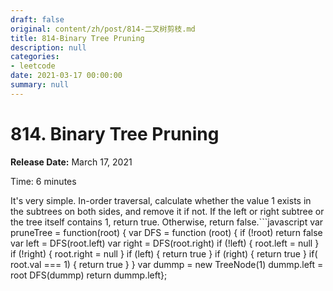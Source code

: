 ```yaml
---
draft: false
original: content/zh/post/814-二叉树剪枝.md
title: 814-Binary Tree Pruning
description: null
categories:
- leetcode
date: 2021-03-17 00:00:00
summary: null
---
```


# 814. Binary Tree Pruning

**Release Date:** March 17, 2021

Time: 6 minutes

It's very simple. In-order traversal, calculate whether the value 1 exists in the subtrees on both sides, and remove it if not. If the left or right subtree or the tree itself contains 1, return true. Otherwise, return false.```javascript
var pruneTree = function(root) {
    var DFS = function (root) {
        if (!root) return false        var left = DFS(root.left)
        var right = DFS(root.right)
        if (!left) {
            root.left = null        }
        if (!right) {
            root.right = null        }
        if (left) {
            return true        }
        if (right) {
            return true        }
        if( root.val === 1) {
            return true        }
    }
    var dummp = new TreeNode(1)
    dummp.left = root    DFS(dummp)
    return dummp.left};
```One point to note is that the root itself may also need to be pruned, so a virtual node is added as the parent node
